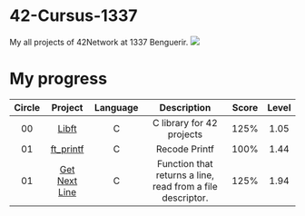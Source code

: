 # 42-Cursus-1337
My all projects of 42Network at 1337 Benguerir. 
 ![](https://komarev.com/ghpvc/?username=your-github-username&label=Repository+views)

# My progress
|Circle | Project | Language | Description | Score | Level |
|:-----:|:-------:|:--------:|:-----------:|:-----:|:-----:|
|00| [Libft](https://github.com/48d31kh413k/Libft-42) | C | C library for 42 projects | 125% | 1.05 |
|01| [ft_printf](https://github.com/48d31kh413k/ft_printf) | C | Recode Printf | 100% | 1.44 |
|01| [Get Next Line](https://github.com/48d31kh413k/Get_Next_Line) | C | Function that returns a line, read from a file descriptor. | 125% | 1.94 |


